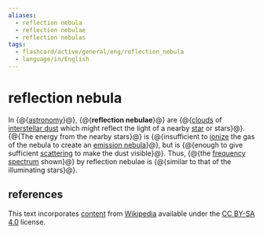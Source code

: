 ```yaml
---
aliases:
  - reflection nebula
  - reflection nebulae
  - reflection nebulas
tags:
  - flashcard/active/general/eng/reflection_nebula
  - language/in/English
---
```


# reflection nebula

In {@{[astronomy](astronomy.md)}@}, {@{__reflection nebulae__}@} are {@{[clouds](interstellar%20cloud.md) of [interstellar dust](cosmic%20dust.md) which might reflect the light of a nearby [star](star.md) or stars}@}. {@{The energy from the nearby stars}@} is {@{insufficient to [ionize](ionization.md) the gas of the nebula to create an [emission nebula](emission%20nebula.md)}@}, but is {@{enough to give sufficient [scattering](scattering.md) to make the dust visible}@}. Thus, {@{the [frequency spectrum](spectral%20density.md#explanation) shown}@} by reflection nebulae is {@{similar to that of the illuminating stars}@}. <!--SR:!2025-12-04,325,290!2028-03-04,871,290!2026-04-23,469,310!2025-11-08,17,304!2025-11-08,17,304!2025-11-08,17,304!2025-11-08,17,304!2025-11-08,17,304-->

## references

This text incorporates [content](https://en.wikipedia.org/wiki/reflection_nebula) from [Wikipedia](Wikipedia.md) available under the [CC BY-SA 4.0](https://creativecommons.org/licenses/by-sa/4.0/) license.
